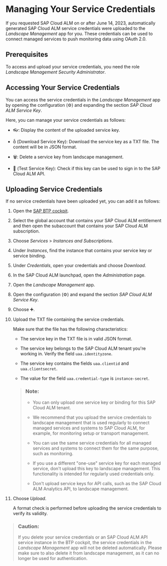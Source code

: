 <!-- loio87b78510c8cd4d4781249f0973ebaf17 -->

<link rel="stylesheet" type="text/css" href="../css/sap-icons.css"/>

# Managing Your Service Credentials

If you requested SAP Cloud ALM on or after June 14, 2023, automatically generated SAP Cloud ALM service credentials were uploaded to the *Landscape Management* app for you. These credentials can be used to connect managed services to push monitoring data using OAuth 2.0.



<a name="loio87b78510c8cd4d4781249f0973ebaf17__section_fhc_m3b_nxb"/>

## Prerequisites

To access and upload your service credentials, you need the role *Landscape Management Security Administrator*.



<a name="loio87b78510c8cd4d4781249f0973ebaf17__section_gq4_htz_lxb"/>

## Accessing Your Service Credentials

You can access the service credentials in the *Landscape Management* app by opening the configuration \(:gear:\) and expanding the section *SAP Cloud ALM Service Key*.

Here, you can manage your service credentials as follows:

-   :eyeglasses:: Display the content of the uploaded service key.

-   <span class="SAP-icons-V5"></span> \(Download Service Key\): Download the service key as a TXT file. The content will be in JSON format.

-   :wastebasket:: Delete a service key from landscape management.

-   <span class="SAP-icons-V5"></span> \(Test Service Key\): Check if this key can be used to sign in to the SAP Cloud ALM API.




<a name="loio87b78510c8cd4d4781249f0973ebaf17__section_qpg_2tz_lxb"/>

## Uploading Service Credentials

If no service credentials have been uploaded yet, you can add it as follows:

1.  Open the [SAP BTP cockpit](https://cockpit.btp.cloud.sap/).

2.  Select the global account that contains your SAP Cloud ALM entitlement and then open the subaccount that contains your SAP Cloud ALM subscription.

3.  Choose *Services* \> *Instances and Subscriptions*.

4.  Under *Instances*, find the instance that contains your service key or service binding.

5.  Under *Credentials*, open your credentials and choose *Download*.

6.  In the SAP Cloud ALM launchpad, open the *Administration* page.

7.  Open the *Landscape Management* app.

8.  Open the configuration \(:gear:\) and expand the section *SAP Cloud ALM Service Key*.

9.  Choose :heavy_plus_sign:.

10. Upload the TXT file containing the service credentials.

    Make sure that the file has the following characteristics:

    -   The service key in the TXT file is in valid JSON format.

    -   The service key belongs to the SAP Cloud ALM tenant you're working in. Verify the field `uaa.identityzone`.

    -   The service key contains the fields `uaa.clientid` and `uaa.clientsecret`.

    -   The value for the field `uaa.credential-type` is `instance-secret`.


    > ### Note:  
    > -   You can only upload one service key or binding for this SAP Cloud ALM tenant.
    > 
    > -   We recommend that you upload the service credentials to landscape management that is used regularly to connect managed services and systems to SAP Cloud ALM, for example, for monitoring setup or transport management.
    > 
    > -   You can use the same service credentials for all managed services and systems to connect them for the same purpose, such as monitoring.
    > 
    > -   If you use a different "one-use" service key for each managed service, don't upload this key to landscape management. This functionality is intended for regularly used credentials only.
    > 
    > -   Don't upload service keys for API calls, such as the SAP Cloud ALM Analytics API, to landscape management.

11. Choose *Upload*.

    A format check is performed before uploading the service credentials to verify its validity.




> ### Caution:  
> If you delete your service credentials or an SAP Cloud ALM API service instance in the BTP cockpit, the service credentials in the *Landscape Management* app will not be deleted automatically. Please make sure to also delete it from landscape management, as it can no longer be used for authentication.

